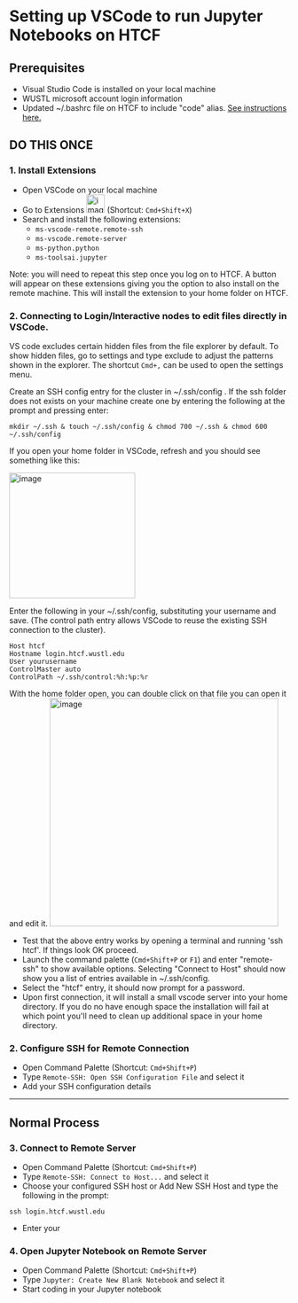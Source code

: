 # Setting up VSCode to run Jupyter Notebooks on HTCF

## Prerequisites
- Visual Studio Code is installed on your local machine
- WUSTL microsoft account login information
- Updated ~/.bashrc file on HTCF to include "code" alias. [See instructions here.](https://github.com/dbaldridge-lab/htcf/blob/main/bashrc-howto.md)

## DO THIS ONCE
### 1. Install Extensions 
- Open VSCode on your local machine
- Go to Extensions <img width="33" alt="image" src="https://github.com/dbaldridge-lab/htcf/assets/50468813/7b07ab0f-e68f-4b33-954b-2ac556c2ddb9">
(Shortcut: `Cmd+Shift+X`)
- Search and install the following extensions:
    - `ms-vscode-remote.remote-ssh`
    - `ms-vscode.remote-server`
    - `ms-python.python`
    - `ms-toolsai.jupyter`
      
Note: you will need to repeat this step once you log on to HTCF. A button will appear on these extensions giving you the option to also install on the remote machine. This will install the extension to your home folder on HTCF.

### 2. Connecting to Login/Interactive nodes to edit files directly in VSCode. 
VS code excludes certain hidden files from the file explorer by default. To show hidden files, go to settings and type exclude to adjust the patterns shown in the explorer. The shortcut `Cmd+,` can be used to open the settings menu.

Create an SSH config entry for the cluster in ~/.ssh/config . If the ssh folder does not exists on your machine create one by entering the following at the prompt and pressing enter:

```mkdir ~/.ssh & touch ~/.ssh/config & chmod 700 ~/.ssh & chmod 600 ~/.ssh/config```

If you open your home folder in VSCode, refresh and you should see something like this:

<img width="227" alt="image" src="https://github.com/dbaldridge-lab/htcf/assets/50468813/973bf943-5793-4684-bf90-1147b5054d08">

Enter the following in your ~/.ssh/config, substituting your username and save. (The control path entry allows VSCode to reuse the existing SSH connection to the cluster).
```
Host htcf
Hostname login.htcf.wustl.edu
User yourusername
ControlMaster auto
ControlPath ~/.ssh/control:%h:%p:%r
```

With the home folder open, you can double click on that file you can open it and edit it.
<img width="412" alt="image" src="https://github.com/dbaldridge-lab/htcf/assets/50468813/71b35525-cece-466f-b5f4-8bfd7a587f87">

- Test that the above entry works by opening a terminal and running 'ssh htcf'. If things look OK proceed. 
- Launch the command palette (`Cmd+Shift+P` or `F1`) and enter "remote-ssh" to show available options. Selecting "Connect to Host" should now show you a list of entries available in ~/.ssh/config. 
- Select the "htcf" entry, it should now prompt for a password. 
- Upon first connection, it will install a small vscode server into your home directory. If you do no have enough space the installation will fail at which point you'll need to clean up additional space in your home directory.
  
### 2. Configure SSH for Remote Connection
- Open Command Palette (Shortcut: `Cmd+Shift+P`)
- Type `Remote-SSH: Open SSH Configuration File` and select it
- Add your SSH configuration details

---

## Normal Process

### 3. Connect to Remote Server
- Open Command Palette (Shortcut: `Cmd+Shift+P`)
- Type `Remote-SSH: Connect to Host...` and select it
- Choose your configured SSH host or Add New SSH Host and type the following in the prompt:
```
ssh login.htcf.wustl.edu
``` 
- Enter your 

### 4. Open Jupyter Notebook on Remote Server
- Open Command Palette (Shortcut: `Cmd+Shift+P`)
- Type `Jupyter: Create New Blank Notebook` and select it
- Start coding in your Jupyter notebook
